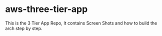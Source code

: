 # aws-three-tier-app
This is the 3 Tier App Repo, It contains Screen Shots and how to build the arch step by step.
